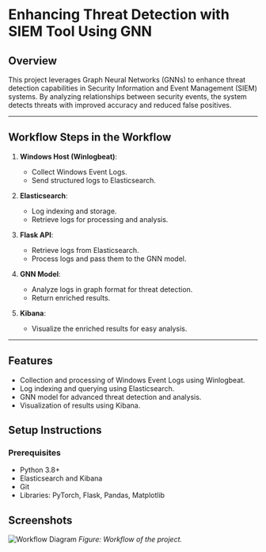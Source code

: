# Enhancing Threat Detection with SIEM Tool Using GNN

## Overview
This project leverages Graph Neural Networks (GNNs) to enhance threat detection capabilities in Security Information and Event Management (SIEM) systems. By analyzing relationships between security events, the system detects threats with improved accuracy and reduced false positives.

---

## Workflow Steps in the Workflow

1. **Windows Host (Winlogbeat)**:
   - Collect Windows Event Logs.
   - Send structured logs to Elasticsearch.

2. **Elasticsearch**:
   - Log indexing and storage.
   - Retrieve logs for processing and analysis.

3. **Flask API**:
   - Retrieve logs from Elasticsearch.
   - Process logs and pass them to the GNN model.

4. **GNN Model**:
   - Analyze logs in graph format for threat detection.
   - Return enriched results.

5. **Kibana**:
   - Visualize the enriched results for easy analysis.

---

## Features

- Collection and processing of Windows Event Logs using Winlogbeat.
- Log indexing and querying using Elasticsearch.
- GNN model for advanced threat detection and analysis.
- Visualization of results using Kibana.


## Setup Instructions

### Prerequisites
- Python 3.8+
- Elasticsearch and Kibana
- Git
- Libraries: PyTorch, Flask, Pandas, Matplotlib


## Screenshots
![Workflow Diagram](GNN/project_flow.jpg)
*Figure: Workflow of the project.*

